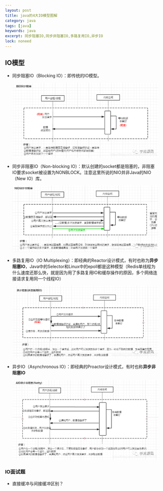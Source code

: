 ```yaml
---
layout: post
title: java的4大IO模型图解
category: java
tags: [java]
keywords: java
excerpt: 同步阻塞IO,同步非阻塞IO,多路复用IO,异步IO
lock: noneed
---
```


## IO模型

- 同步阻塞IO（Blocking IO）：即传统的IO模型。

  ![](\assets\images\2020\java\block-io.png)

- 同步非阻塞IO（Non-blocking IO）：默认创建的socket都是阻塞的，非阻塞IO要求socket被设置为NONBLOCK。注意这里所说的NIO并非Java的NIO（New IO）库。

  ![](\assets\images\2020\java\non-block-io.png)

- 多路复用IO（IO Multiplexing）：即经典的Reactor设计模式，有时也称为**异步阻塞IO**，Java中的Selector和Linux中的epoll都是这种模型（Redis单线程为什么速度还那么快，就是因为用了多路复用IO和缓存操作的原因，多个网络连接请求复用同一个线程IO）

  ![](\assets\images\2020\java\multiple-io.png)

- 异步IO（Asynchronous IO）：即经典的Proactor设计模式，有时也称**异步非阻塞IO**

  ![](\assets\images\2020\java\async-io.png)



### IO面试题

- 直接缓冲与间接缓冲区别？